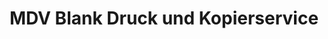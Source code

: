 ---
title: "MDV Blank Druck und Kopierservice"
url: /trittau/mdv-blank-druck-und-kopierservice/
shop: Kopieren
---